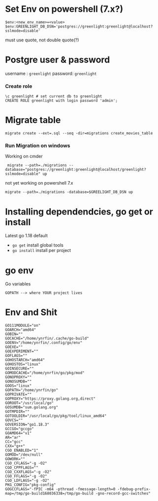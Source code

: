 # Set Env on powershell (7.x?)

```
$env:<new_env_name>=<value>
$env:GREENLIGHT_DB_DSN='postgres://greenlight:greenlight@localhost?sslmode=disable'
```
must use quote, not double quote(?)

# Postgre user & password
username : `greenlight`
password: `greenlight`

### Create role

```psql
\c greenlight # set current db to greenlight
CREATE ROLE greenlight with login password 'admin';
```

# Migrate table

```
migrate create --ext=.sql --seq -dir=migrations create_movies_table
```

### Run Migration on windows

Working on cmder
```
 migrate --path=./migrations --database="postgres://greenlight:greenlight@localhost/greenlight?sslmode=disable" up
```

not yet working on powershell 7.x
```
migrate --path=./migrations -database=$GREELIGHT_DB_DSN up
```

# Installing dependendcies, go get or install

Latest go 1.18 default
- `go get` install global tools
- `go install` install per project

# go env

Go variables
```
GOPATH --> where YOUR project lives
```

# Env and Shit

```
GO111MODULE="on"
GOARCH="amd64"
GOBIN=""
GOCACHE="/home/ynrfin/.cache/go-build"
GOENV="/home/ynrfin/.config/go/env"
GOEXE=""
GOEXPERIMENT=""
GOFLAGS=""
GOHOSTARCH="amd64"
GOHOSTOS="linux"
GOINSECURE=""
GOMODCACHE="/home/ynrfin/go/pkg/mod"
GONOPROXY=""
GONOSUMDB=""
GOOS="linux"
GOPATH="/home/ynrfin/go"
GOPRIVATE=""
GOPROXY="https://proxy.golang.org,direct"
GOROOT="/usr/local/go"
GOSUMDB="sum.golang.org"
GOTMPDIR=""
GOTOOLDIR="/usr/local/go/pkg/tool/linux_amd64"
GOVCS=""
GOVERSION="go1.18.3"
GCCGO="gccgo"
GOAMD64="v1"
AR="ar"
CC="gcc"
CXX="g++"
CGO_ENABLED="1"
GOMOD="/dev/null"
GOWORK=""
CGO_CFLAGS="-g -O2"
CGO_CPPFLAGS=""
CGO_CXXFLAGS="-g -O2"
CGO_FFLAGS="-g -O2"
CGO_LDFLAGS="-g -O2"
PKG_CONFIG="pkg-config"
GOGCCFLAGS="-fPIC -m64 -pthread -fmessage-length=0 -fdebug-prefix-map=/tmp/go-build168036338=/tmp/go-build -gno-record-gcc-switches"
```


